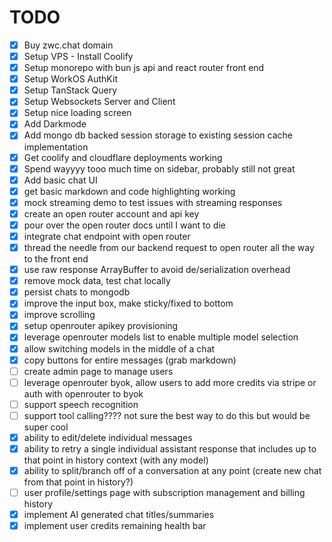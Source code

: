 # TODO

- [x] Buy zwc.chat domain
- [x] Setup VPS - Install Coolify
- [x] Setup monorepo with bun js api and react router front end
- [x] Setup WorkOS AuthKit
- [x] Setup TanStack Query
- [x] Setup Websockets Server and Client
- [x] Setup nice loading screen
- [x] Add Darkmode
- [x] Add mongo db backed session storage to existing session cache implementation
- [x] Get coolify and cloudflare deployments working
- [x] Spend wayyyy tooo much time on sidebar, probably still not great
- [x] Add basic chat UI
- [x] get basic markdown and code highlighting working
- [x] mock streaming demo to test issues with streaming responses
- [x] create an open router account and api key
- [x] pour over the open router docs until I want to die
- [x] integrate chat endpoint with open router
- [x] thread the needle from our backend request to open router all the way to the front end
- [x] use raw response ArrayBuffer to avoid de/serialization overhead
- [x] remove mock data, test chat locally
- [x] persist chats to mongodb
- [x] improve the input box, make sticky/fixed to bottom
- [x] improve scrolling
- [x] setup openrouter apikey provisioning
- [x] leverage openrouter models list to enable multiple model selection
- [x] allow switching models in the middle of a chat
- [x] copy buttons for entire messages (grab markdown)
- [ ] create admin page to manage users
- [ ] leverage openrouter byok, allow users to add more credits via stripe or auth with openrouter to byok
- [ ] support speech recognition
- [ ] support tool calling???? not sure the best way to do this but would be super cool
- [x] ability to edit/delete individual messages
- [x] ability to retry a single individual assistant response that includes up to that point in history context (with any model)
- [x] ability to split/branch off of a conversation at any point (create new chat from that point in history?)
- [ ] user profile/settings page with subscription management and billing history
- [x] implement AI generated chat titles/summaries
- [x] implement user credits remaining health bar
